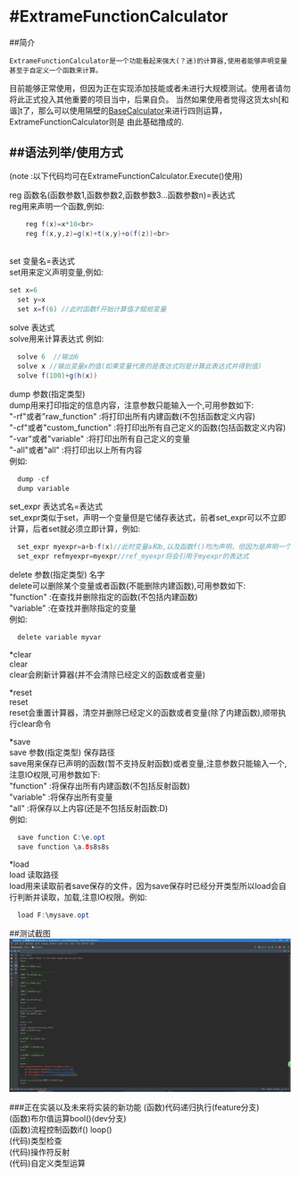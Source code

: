 #ExtrameFunctionCalculator
=====
##简介

	ExtrameFunctionCalculator是一个功能看起来强大(？迷)的计算器,使用者能够声明变量甚至于自定义一个函数来计算。
目前能够正常使用，但因为正在实现添加技能或者未进行大规模测试。使用者请勿将此正式投入其他重要的项目当中，后果自负。
当然如果使用者觉得这货太sh[和谐]t了，那么可以使用隔壁的[BaseCalculator](https://github.com/MikiraSora/BaseCalculator)来进行四则运算，ExtrameFunctionCalculator则是
由此基础撸成的.

##语法列举/使用方式    
------
(note :以下代码均可在ExtrameFunctionCalculator.Execute()使用)

reg 函数名(函数参数1,函数参数2,函数参数3...函数参数n)=表达式<br>
reg用来声明一个函数,例如:<br>
```java
	reg f(x)=x*10<br>
	reg f(x,y,z)=g(x)+t(x,y)+o(f(z))<br>
  
```

set 变量名=表达式<br>
set用来定义声明变量,例如:<br>
```java
set x=6
  set y=x
  set x=f(6) //此时函数f开始计算值才赋给变量
```


solve 表达式<br>
solve用来计算表达式 例如:<br>
```java
  solve 6  //输出6
  solve x //输出变量x的值(如果变量代表的是表达式则是计算此表达式并得到值)
  solve f(100)+g(h(x))
```

dump 参数(指定类型)<br>
dump用来打印指定的信息内容，注意参数只能输入一个,可用参数如下:<br>
  "-rf"或者"raw_function" :将打印出所有内建函数(不包括函数定义内容)<br>
  "-cf"或者"custom_function" :将打印出所有自己定义的函数(包括函数定义内容)<br>
  "-var"或者"variable" :将打印出所有自己定义的变量<br>
  "-all"或者"all" :将打印出以上所有内容<br>
例如:
```java
  dump -cf
  dump variable
```

set_expr 表达式名=表达式<br>
set_expr类似于set，声明一个变量但是它储存表达式，前者set_expr可以不立即计算，后者set就必须立即计算，例如:<br>
```java
  set_expr myexpr=a+b-f(x)//此时变量a和b,以及函数f()均为声明，但因为是声明一个表达式变量myexpr，并未开始计算，所以是可以的
  set_expr refmyexpr=myexpr//ref_myexpr将会引用于myexpr的表达式
```

delete 参数(指定类型) 名字<br>
delete可以删除某个变量或者函数(不能删除内建函数),可用参数如下:<br>
  "function" :在查找并删除指定的函数(不包括内建函数)<br>
  "variable" :在查找并删除指定的变量<br>
例如:<br>
```java
  delete variable myvar
```

*clear<br>
clear <br>
clear会刷新计算器(并不会清除已经定义的函数或者变量)<br>

*reset<br>
reset <br>
reset会重置计算器，清空并删除已经定义的函数或者变量(除了内建函数),顺带执行clear命令<br>

*save<br>
save 参数(指定类型) 保存路径<br>
save用来保存已声明的函数(暂不支持反射函数)或者变量,注意参数只能输入一个,注意IO权限,可用参数如下:<br>
  "function" :将保存出所有内建函数(不包括反射函数)<br>
  "variable" :将保存出所有变量<br>
  "all" :将保存以上内容(还是不包括反射函数:D)<br>
例如:
```java
  save function C:\e.opt
  save function \a.8s8s8s
```

*load<br>
load 读取路径<br>
load用来读取前者save保存的文件，因为save保存时已经分开类型所以load会自行判断并读取，加载,注意IO权限。例如:<br>
```java
  load F:\mysave.opt
```
##测试截图
![](https://github.com/MikiraSora/ExtrameFunctionCalculator/blob/master/picture/test.jpg)  

###正在实装以及未来将实装的新功能
(函数)代码递归执行(feature分支)<br>
(函数)布尔值运算bool()(dev分支)<br>
(函数)流程控制函数if() loop()<br>
(代码)类型检查<br>
(代码)操作符反射<br>
(代码)自定义类型运算<br>
